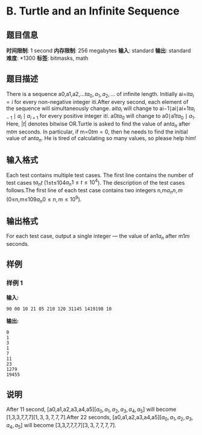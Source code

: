 # B. Turtle and an Infinite Sequence

## 题目信息

**时间限制**: 1 second
**内存限制**: 256 megabytes
**输入**: standard
**输出**: standard
**难度**: *1300
**标签**: bitmasks, math

## 题目描述

There is a sequence a0,a1,a2,…$t$$a_0, a_1, a_2, \ldots$ of infinite length. Initially ai=i$t$$a_i = i$ for every non-negative integer i$t$$i$.After every second, each element of the sequence will simultaneously change. ai$t$$a_i$ will change to ai−1∣ai∣ai+1$t$$a_{i - 1} \mid a_i \mid a_{i + 1}$ for every positive integer i$t$$i$. a0$t$$a_0$ will change to a0∣a1$t$$a_0 \mid a_1$. Here, |$t$$|$ denotes bitwise OR.Turtle is asked to find the value of an$t$$a_n$ after m$t$$m$ seconds. In particular, if m=0$t$$m = 0$, then he needs to find the initial value of an$t$$a_n$. He is tired of calculating so many values, so please help him!

## 输入格式

Each test contains multiple test cases. The first line contains the number of test cases t$a_n$$t$ (1≤t≤104$a_n$$1 \le t \le 10^4$). The description of the test cases follows.The first line of each test case contains two integers n,m$a_n$$n, m$ (0≤n,m≤109$a_n$$0 \le n, m \le 10^9$).

## 输出格式

For each test case, output a single integer — the value of an$1$$a_n$ after m$1$$m$ seconds.

## 样例

### 样例 1

**输入:**
```
90 00 10 21 05 210 120 31145 1419198 10
```

**输出:**
```
0
1
3
1
7
11
23
1279
19455
```

## 说明

After 1$1$ second, [a0,a1,a2,a3,a4,a5]$[a_0, a_1, a_2, a_3, a_4, a_5]$ will become [1,3,3,7,7,7]$[1, 3, 3, 7, 7, 7]$.After 2$2$ seconds, [a0,a1,a2,a3,a4,a5]$[a_0, a_1, a_2, a_3, a_4, a_5]$ will become [3,3,7,7,7,7]$[3, 3, 7, 7, 7, 7]$.
